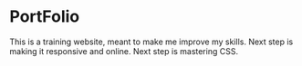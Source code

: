 # PortFolio

This is a training website, meant to make me improve my skills.
Next step is making it responsive and online.
Next step is mastering CSS.
